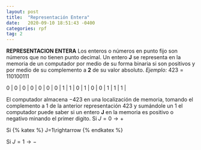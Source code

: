 ```yaml
---
layout: post
title:  "Representación Entera"
date:   2020-09-10 18:51:43 -0400
categories: rpf
tag: 2
---
```

**REPRESENTACION ENTERA**
Los enteros o números en punto fijo son números que no tienen punto decimal. Un entero **J** se representa en la memoria de un computador por medio de su forma binaria si son positivos y por medio de su complemento a **2** de su valor absoluto. 
*Ejemplo:*
$4  2  3 = 1 1 0 1 0 0 1 1 1$

0 | 0 | 0 | 0 | 0 | 0 | 0 | 1 | 1 | 0 | 1 | 0 | 0 | 1 | 1 | 1 |

 El computador almacena $-423$ en una localización de memoria, tomando el complemento a $1$ de la anterior representación $423$ y sumándole un $1$ el computador puede saber si un entero **J** en la memoria es positivo o negativo minando el primer digito. 
Si $J=0\rightarrow+$

Si 
{% katex %}
J=1\rightarrow
{% endkatex %}

Si $J=1\rightarrow-$
